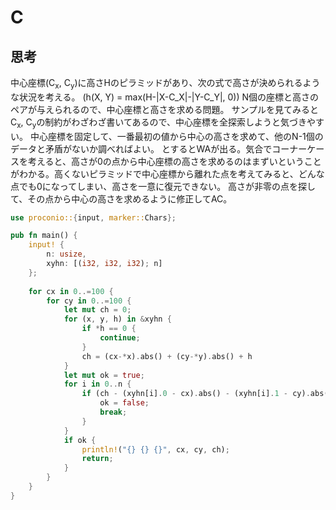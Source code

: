 # C
## 思考
中心座標(C<sub>x</sub>, C<sub>y</sub>)に高さHのピラミッドがあり、次の式で高さが決められるような状況を考える。
\(h(X, Y) = max(H-|X-C_X|-|Y-C_Y|, 0)\)
N個の座標と高さのペアが与えられるので、中心座標と高さを求める問題。
サンプルを見てみるとC<sub>x</sub>, C<sub>y</sub>の制約がわざわざ書いてあるので、中心座標を全探索しようと気づきやすい。
中心座標を固定して、一番最初の値から中心の高さを求めて、他のN-1個のデータと矛盾がないか調べればよい。
とするとWAが出る。気合でコーナーケースを考えると、高さが0の点から中心座標の高さを求めるのはまずいということがわかる。高くないピラミッドで中心座標から離れた点を考えてみると、どんな点でも0になってしまい、高さを一意に復元できない。
高さが非零の点を探して、その点から中心の高さを求めるように修正してAC。
```rust
use proconio::{input, marker::Chars};

pub fn main() {
    input! {
        n: usize,
        xyhn: [(i32, i32, i32); n]
    };
    
    for cx in 0..=100 {
        for cy in 0..=100 {
            let mut ch = 0;
            for (x, y, h) in &xyhn {
                if *h == 0 {
                    continue;
                }
                ch = (cx-*x).abs() + (cy-*y).abs() + h
            }
            let mut ok = true;
            for i in 0..n {
                if (ch - (xyhn[i].0 - cx).abs() - (xyhn[i].1 - cy).abs()).max(0) != xyhn[i].2 {
                    ok = false;
                    break;
                }
            }
            if ok {
                println!("{} {} {}", cx, cy, ch);
                return;
            }
        }
    }
}
```